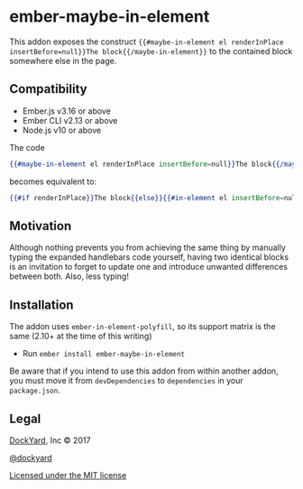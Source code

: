 # ember-maybe-in-element

This addon exposes the construct `{{#maybe-in-element el renderInPlace insertBefore=null}}The block{{/maybe-in-element}}` to the contained block somewhere else in the page.

Compatibility
------------------------------------------------------------------------------

* Ember.js v3.16 or above
* Ember CLI v2.13 or above
* Node.js v10 or above


The code
```hbs
{{#maybe-in-element el renderInPlace insertBefore=null}}The block{{/maybe-in-element}}
```

becomes equivalent to:

```hbs
{{#if renderInPlace}}The block{{else}}{{#in-element el insertBefore=null}}The block{{/in-element}}{{/if}}
```

## Motivation

Although nothing prevents you from achieving the same thing by manually typing the expanded
handlebars code yourself, having two identical blocks is an invitation to forget to update one and introduce unwanted differences between both.
Also, less typing!

## Installation

The addon uses `ember-in-element-polyfill`, so its support matrix is the same (2.10+ at the time of this writing)

* Run `ember install ember-maybe-in-element`

Be aware that if you intend to use this addon from within another addon, you must move it from
`devDependencies` to `dependencies` in your `package.json`.


## Legal

[DockYard](http://dockyard.com/ember-consulting), Inc &copy; 2017

[@dockyard](http://twitter.com/dockyard)

[Licensed under the MIT license](http://www.opensource.org/licenses/mit-license.php)
